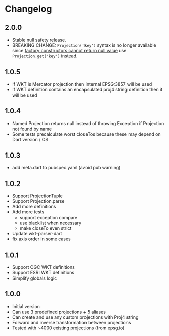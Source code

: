 # Changelog

## 2.0.0

- Stable null safety release.
- BREAKING CHANGE: `Projection('key')` syntax is no longer available since [factory constructors cannot return null value](https://dart.dev/null-safety/faq#how-should-i-migrate-a-factory-that-can-return-null) use `Projection.get('key')` instead.

## 1.0.5

- If WKT is Mercator projection then internal EPSG:3857 will be used
- If WKT definition contains an encapsulated proj4 string definition then it will be used

## 1.0.4

- Named Projection returns null instead of throwing Exception if Projection not found by name
- Some tests precalculate worst closeTos because these may depend on Dart version / OS

## 1.0.3

- add meta.dart to pubspec.yaml (avoid pub warning)

## 1.0.2

- Support ProjectionTuple
- Support Projection.parse
- Add more definitions
- Add more tests
  - support exception compare
  - use blacklist when necessary
  - make closeTo even strict
- Update wkt-parser-dart
- fix axis order in some cases

## 1.0.1

- Support OGC WKT definitions
- Support ESRI WKT definitions
- Simplify globals logic

## 1.0.0

- Initial version
- Can use 3 predefined projections + 5 aliases
- Can create and use any custom projections with Proj4 string
- Forward and inverse transformation between projections
- Tested with ~4000 existing projections (from epsg.io)
